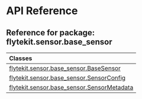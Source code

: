 # API Reference

## Reference for package: flytekit.sensor.base_sensor

| Classes  |
| :------------- |
| [flytekit.sensor.base_sensor.BaseSensor](flytekit_sensor_base_sensor_basesensor) |
| [flytekit.sensor.base_sensor.SensorConfig](flytekit_sensor_base_sensor_sensorconfig) |
| [flytekit.sensor.base_sensor.SensorMetadata](flytekit_sensor_base_sensor_sensormetadata) |
